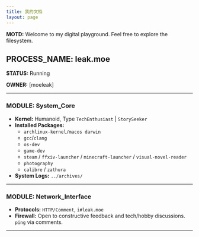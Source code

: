 ```yaml
---
title: 我的文档
layout: page
---
```


**MOTD:** Welcome to my digital playground. Feel free to explore the filesystem.

## **PROCESS_NAME:** leak.moe

**STATUS:** Running

**OWNER:** [moeleak]

---

### MODULE: System_Core

*   **Kernel:** Humanoid, Type `TechEnthusiast` | `StorySeeker`
*   **Installed Packages:**
    *   `archlinux-kernel/macos darwin`
    *   `gcc`/`clang`
    *   `os-dev`
    *   `game-dev`
    *   `steam` / `ffxiv-launcher` / `minecraft-launcher` / `visual-novel-reader`
    *   `photography`
    *   `calibre` / `zathura`
*   **System Logs:** `../archives/`

---


### MODULE: Network_Interface

*   **Protocols:** `HTTP/Comment`, `i#leak.moe`
*   **Firewall:** Open to constructive feedback and tech/hobby discussions. `ping` via comments.

---

